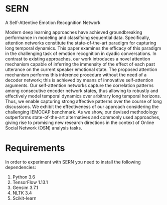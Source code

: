 # SERN
A Self-Attentive Emotion Recognition Network

Modern deep learning approaches have achieved groundbreaking performance in modeling and classifying sequential data. 
Specifically, attention networks constitute the state-of-the-art paradigm for capturing long temporal dynamics. 
This paper examines the efficacy of this paradigm in the challenging task of emotion recognition in dyadic conversations. 
In contrast to existing approaches, our work introduces a novel attention mechanism capable of inferring the immensity of the effect of each past utterance on the current speaker emotional state.
The proposed attention mechanism performs this inference procedure without the need of a decoder network; this is achieved by means of innovative self-attention arguments. 
Our self-attention networks capture the correlation patterns among consecutive encoder network states, thus allowing to robustly and effectively model temporal dynamics over arbitrary long temporal horizons.
Thus, we enable capturing strong affective patterns over the course of long discussions.
We exhibit the effectiveness of our approach considering the challenging IEMOCAP benchmark. 
As we show, our devised methodology outperforms state-of-the-art alternatives and commonly used approaches, giving rise to promising new research directions in the context of Online Social Network (OSN) analysis tasks. 

# Requirements
In order to experiment with SERN you need to install the following dependencies:
1. Python 3.6
2. TensorFlow 1.13.1
3. Gensim 3.7.1
4. NLTK 3.4
5. Scikit-learn
